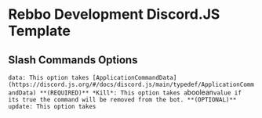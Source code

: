 # Rebbo Development Discord.JS Template

## Slash Commands Options
`
data: This option takes [ApplicationCommandData] (https://discord.js.org/#/docs/discord.js/main/typedef/ApplicationCommandData) **(REQUIRED)**
*Kill*: This option takes a `boolean` value if its true the command will be removed from the bot. **(OPTIONAL)**
update: This option takes
`
